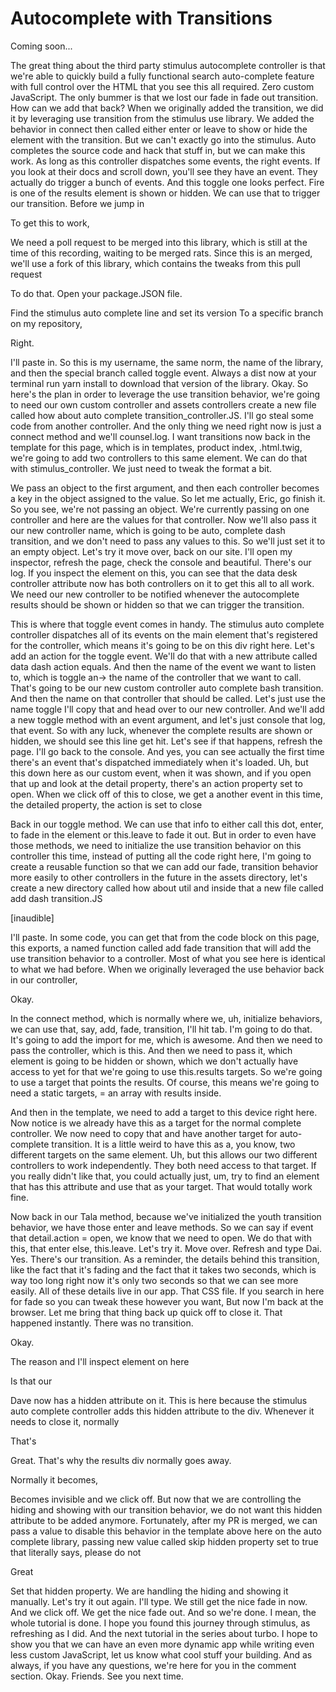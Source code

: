 # Autocomplete with Transitions

Coming soon...

The great thing about the third party stimulus autocomplete controller is that we're
able to quickly build a fully functional search auto-complete feature with full
control over the HTML that you see this all required. Zero custom JavaScript. The
only bummer is that we lost our fade in fade out transition. How can we add that
back? When we originally added the transition, we did it by leveraging use transition
from the stimulus use library. We added the behavior in connect then called either
enter or leave to show or hide the element with the transition. But we can't exactly
go into the stimulus. Auto completes the source code and hack that stuff in, but we
can make this work. As long as this controller dispatches some events, the right
events. If you look at their docs and scroll down, you'll see they have an event.
They actually do trigger a bunch of events. And this toggle one looks perfect. Fire
is one of the results element is shown or hidden. We can use that to trigger our
transition. Before we jump in

To get this to work,

We need a poll request to be merged into this library, which is still at the time of
this recording, waiting to be merged rats. Since this is an merged, we'll use a fork
of this library, which contains the tweaks from this pull request

To do that. Open your package.JSON file.

Find the stimulus auto complete line and set its version To a specific branch on my
repository,

Right.

I'll paste in. So this is my username, the same norm, the name of the library, and
then the special branch called toggle event. Always a dist now at your terminal run
yarn install to download that version of the library. Okay. So here's the plan in
order to leverage the use transition behavior, we're going to need our own custom
controller and assets controllers create a new file called how about auto complete
transition_controller.JS. I'll go steal some code from another controller. And the
only thing we need right now is just a connect method and we'll counsel.log. I want
transitions now back in the template for this page, which is in templates, product
index, .html.twig, we're going to add two controllers to this same element. We can do
that with stimulus_controller. We just need to tweak the format a bit.

We pass an object to the first argument, and then each controller becomes a key in
the object assigned to the value. So let me actually, Eric, go finish it. So you see,
we're not passing an object. We're currently passing on one controller and here are
the values for that controller. Now we'll also pass it our new controller name, which
is going to be auto, complete dash transition, and we don't need to pass any values
to this. So we'll just set it to an empty object. Let's try it move over, back on our
site. I'll open my inspector, refresh the page, check the console and beautiful.
There's our log. If you inspect the element on this, you can see that the data desk
controller attribute now has both controllers on it to get this all to all work. We
need our new controller to be notified whenever the autocomplete results should be
shown or hidden so that we can trigger the transition.

This is where that toggle event comes in handy. The stimulus auto complete controller
dispatches all of its events on the main element that's registered for the
controller, which means it's going to be on this div right here. Let's add an action
for the toggle event. We'll do that with a new attribute called data dash action
equals. And then the name of the event we want to listen to, which is toggle an-> the
name of the controller that we want to call. That's going to be our new custom
controller auto complete bash transition. And then the name on that controller that
should be called. Let's just use the name toggle I'll copy that and head over to our
new controller. And we'll add a new toggle method with an event argument, and let's
just console that log, that event. So with any luck, whenever the complete results
are shown or hidden, we should see this line get hit. Let's see if that happens,
refresh the page. I'll go back to the console. And yes, you can see actually the
first time there's an event that's dispatched immediately when it's loaded. Uh, but
this down here as our custom event, when it was shown, and if you open that up and
look at the detail property, there's an action property set to open. When we click
off of this to close, we get a another event in this time, the detailed property, the
action is set to close

Back in our toggle method. We can use that info to either call this dot, enter, to
fade in the element or this.leave to fade it out. But in order to even have those
methods, we need to initialize the use transition behavior on this controller this
time, instead of putting all the code right here, I'm going to create a reusable
function so that we can add our fade, transition behavior more easily to other
controllers in the future in the assets directory, let's create a new directory
called how about util and inside that a new file called add dash transition.JS

[inaudible]

I'll paste. In some code, you can get that from the code block on this page, this
exports, a named function called add fade transition that will add the use transition
behavior to a controller. Most of what you see here is identical to what we had
before. When we originally leveraged the use behavior back in our controller,

Okay.

In the connect method, which is normally where we, uh, initialize behaviors, we can
use that, say, add, fade, transition, I'll hit tab. I'm going to do that. It's going
to add the import for me, which is awesome. And then we need to pass the controller,
which is this. And then we need to pass it, which element is going to be hidden or
shown, which we don't actually have access to yet for that we're going to use
this.results targets. So we're going to use a target that points the results. Of
course, this means we're going to need a static targets, = an array with results
inside.

And then in the template, we need to add a target to this device right here. Now
notice is we already have this as a target for the normal complete controller. We now
need to copy that and have another target for auto-complete transition. It is a
little weird to have this as a, you know, two different targets on the same element.
Uh, but this allows our two different controllers to work independently. They both
need access to that target. If you really didn't like that, you could actually just,
um, try to find an element that has this attribute and use that as your target. That
would totally work fine.

Now back in our Tala method, because we've initialized the youth transition behavior,
we have those enter and leave methods. So we can say if event that detail.action =
open, we know that we need to open. We do that with this, that enter else,
this.leave. Let's try it. Move over. Refresh and type Dai. Yes. There's our
transition. As a reminder, the details behind this transition, like the fact that
it's fading and the fact that it takes two seconds, which is way too long right now
it's only two seconds so that we can see more easily. All of these details live in
our app. That CSS file. If you search in here for fade so you can tweak these however
you want, But now I'm back at the browser. Let me bring that thing back up quick off
to close it. That happened instantly. There was no transition.

Okay.

The reason and I'll inspect element on here

Is that our

Dave now has a hidden attribute on it. This is here because the stimulus auto
complete controller adds this hidden attribute to the div. Whenever it needs to close
it, normally

That's

Great. That's why the results div normally goes away.

Normally it becomes,

Becomes invisible and we click off. But now that we are controlling the hiding and
showing with our transition behavior, we do not want this hidden attribute to be
added anymore. Fortunately, after my PR is merged, we can pass a value to disable
this behavior in the template above here on the auto complete library, passing new
value called skip hidden property set to true that literally says, please do not

Great

Set that hidden property. We are handling the hiding and showing it manually. Let's
try it out again. I'll type. We still get the nice fade in now. And we click off. We
get the nice fade out. And so we're done. I mean, the whole tutorial is done. I hope
you found this journey through stimulus, as refreshing as I did. And the next
tutorial in the series about turbo. I hope to show you that we can have an even more
dynamic app while writing even less custom JavaScript, let us know what cool stuff
your building. And as always, if you have any questions, we're here for you in the
comment section. Okay. Friends. See you next time.
